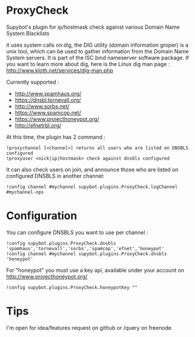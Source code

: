 ProxyCheck
==========

Supybot's plugin for ip/hostmask check against various Domain Name System Blacklists

it uses system calls on dig, the DIG utility (domain information groper) is a unix tool, which can be used to gather information from the Domain Name System servers. It is part of the ISC bind nameserver software package.
If you want to learn more about dig, here is the Linux dig man page : http://www.kloth.net/services/dig-man.php 

Currently supported :

- http://www.spamhaus.org/
- https://dnsbl.tornevall.org/
- http://www.sorbs.net/
- https://www.spamcop.net/
- https://www.projecthoneypot.org/
- http://efnetrbl.org/

At this time, the plugin has 2 command :

    !proxychannel [<channel>] returns all users who are listed on DNSBLS configured
    !proxyuser <nick|ip|hostmask> check against dnsbls configured

It can also check users on join, and announce those who are listed on configured DNSBLS in another channel:

    !config channel #mychannel supybot.plugins.ProxyCheck.logChannel #mychannel-ops

Configuration
========

You can configure DNSBLS you want to use per channel :

    !config supybot.plugins.ProxyCheck.dnsbls 'spamhaus','tornevall','sorbs','spamcop','efnet','honeypot'
    !config channel #mychannel supybot.plugins.ProxyCheck.dnsbls 'honeypot'

For "honeypot" you must use a key api, available under your account on http://www.projecthoneypot.org/

    !config supybot.plugins.ProxyCheck.honeypotKey ""
    
Tips
========
I'm open for idea/features request on github or /query <niko> on freenode.
